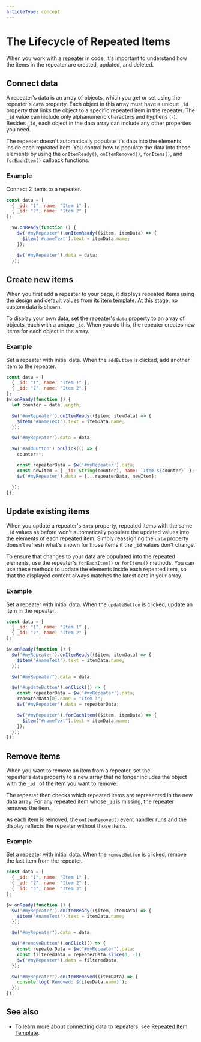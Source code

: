 ```yaml
---
articleType: concept
---
```

# The Lifecycle of Repeated Items


When you work with a [repeater](https://dev.wix.com/docs/velo/velo-only-apis/$w/repeater/introduction) in code, it's important to understand how the items in the repeater are created, updated, and deleted. 

## Connect data

A repeater's data is an array of objects, which you get or set using the repeater's `data` property. Each object in this array must have a unique `_id` property that links the object to a specific repeated item in the repeater. The `_id` value can include only alphanumeric characters and hyphens (`-`). Besides `_id`, each object in the data array can include any other properties you need.

The repeater doesn't automatically populate it's data into the elements inside each repeated item. You control how to populate the data into those elements by using the `onItemReady()`, `onItemRemoved()`, `forItems()`, and `forEachItem()` callback functions.


### Example

Connect 2 items to a repeater.

```javascript
const data = [
  { _id: "1", name: "Item 1" },
  { _id: "2", name: "Item 2" }
];

  $w.onReady(function () {
    $w('#myRepeater').onItemReady(($item, itemData) => {
      $item('#nameText').text = itemData.name;
    });

    $w('#myRepeater').data = data;
  });
```

## Create new items

When you first add a repeater to your page, it displays repeated items using the design and default values from its [item template](https://github.com/wix-incubator/wix-code-docs/pull/3381/Repeated%20Item%20Template.md). At this stage, no custom data is shown.

To display your own data, set the repeater's `data` property to an array of objects, each with a unique `_id`. When you do this, the repeater creates new items for each object in the array.

### Example

Set a repeater with initial data. When the `addButton` is clicked, add another item to the repeater.

```javascript
const data = [
  { _id: "1", name: "Item 1" },
  { _id: "2", name: "Item 2" }
];
$w.onReady(function () {
  let counter = data.length; 

  $w('#myRepeater').onItemReady(($item, itemData) => {
    $item('#nameText').text = itemData.name;
  });

  $w('#myRepeater').data = data;

  $w('#addButton').onClick(() => {
    counter++;

    const repeaterData = $w('#myRepeater').data;
    const newItem = { _id: String(counter), name: `Item ${counter}` };
    $w('#myRepeater').data = [...repeaterData, newItem];

  });
});
```


## Update existing items

When you update a repeater's `data` property, repeated items with the same `_id` values as before won't automatically populate the updated values into the elements of each repeated item. Simply reassigning the `data` property doesn't refresh what's shown for those items if the `_id` values don't change.

To ensure that changes to your data are populated into the repeated elements, use the repeater's `forEachItem()` or `forItems()` methods. You can use these methods to update the elements inside each repeated item, so that the displayed content always matches the latest data in your array.

### Example

Set a repeater with initial data. When the `updateButton` is clicked, update an item in the repeater.

```javascript
const data = [
  { _id: "1", name: "Item 1" },
  { _id: "2", name: "Item 2" }
];

$w.onReady(function () {
  $w('#myRepeater').onItemReady(($item, itemData) => {
    $item('#nameText').text = itemData.name;
  });

  $w("#myRepeater").data = data;

  $w('#updateButton').onClick(() => {
    const repeaterData = $w('#myRepeater').data;
    repeaterData[0].name = "Item 3";
    $w("#myRepeater").data = repeaterData;

    $w("#myRepeater").forEachItem(($item, itemData) => {
      $item("#nameText").text = itemData.name;
    });
  });
});
```

## Remove items

When you want to remove an item from a repeater, set the repeater's `data` property to a new array that no longer includes the object with the `_id ` of the item you want to remove.

The repeater then checks which repeated items are represented in the new data array. For any repeated item whose `_id` is missing, the repeater removes the item.

As each item is removed, the `onItemRemoved()` event handler runs and the display reflects the repeater without those items.

### Example 

Set a repeater with initial data. When the `removeButton` is clicked, remove the last item from the repeater. 

```javascript
const data = [
  { _id: "1", name: "Item 1" },
  { _id: "2", name: "Item 2" },
  { _id: "3", name: "Item 3" }
];

$w.onReady(function () {
  $w('#myRepeater').onItemReady(($item, itemData) => {
    $item('#nameText').text = itemData.name;
  });

  $w("#myRepeater").data = data;

  $w('#removeButton').onClick(() => {
    const repeaterData = $w("#myRepeater").data;
    const filteredData = repeaterData.slice(0, -1);
    $w("#myRepeater").data = filteredData;
  });

  $w("#myRepeater").onItemRemoved((itemData) => {
    console.log(`Removed: ${itemData.name}`);
  });
});
```

  ## See also

- To learn more about connecting data to repeaters, see [Repeated Item Template](./Repeated%20Item%20Template.md).
